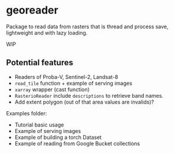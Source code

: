 # georeader

Package to read data from rasters that is thread and process save, lightweight and with lazy loading.

WIP

## Potential features

* Readers of Proba-V, Sentinel-2, Landsat-8
* `read_tile` function + example of serving images
* `xarray` wrapper (cast function)
* `RasterioReader` include `descriptions` to retrieve band names.
* Add extent polygon (out of that area values are invalids)?

Examples folder:
* Tutorial basic usage
* Example of serving images
* Example of building a torch Dataset
* Example of reading from Google Bucket collections


